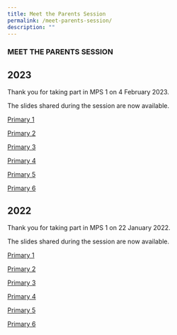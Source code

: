 ```yaml
---
title: Meet the Parents Session
permalink: /meet-parents-session/
description: ""
---
```

### MEET THE PARENTS SESSION

2023
----
Thank you for taking part in MPS 1 on 4 February 2023.

The slides shared during the session are now available.

[Primary 1 ](https://drive.google.com/file/d/15h8c9NwJYmcTLTCR1ccvUOAngvzRKoha/view?usp=share_link)

[Primary 2 ](https://drive.google.com/file/d/1ZITMf3fkuEjzLs57HCTNtWbYUNrGnzw1/view?usp=share_link)

[Primary 3 ](https://drive.google.com/file/d/1c89oxZGgwBk7rgx9ipU1OAVR4XXi9A7E/view?usp=share_link)

[Primary 4 ](https://drive.google.com/file/d/1epKdybK-MCSjrGm_xbjMSbqGITdFKpPt/view?usp=share_link)

[Primary 5 ](https://drive.google.com/file/d/1gW2kSvUeBy0bcgZCX_xKpGJjNMEQ8zHq/view?usp=share_link)

[Primary 6 ](https://drive.google.com/file/d/1czlGYY47-iqiuC6eAQUiPW4x0SwmuuKe/view?usp=share_link)


2022
----

Thank you for taking part in MPS 1 on 22 January 2022.

The slides shared during the session are now available.

[Primary 1 ](https://yunengpri.moe.edu.sg/wp-content/uploads/2022/01/MPS1_P1.pdf)

[Primary 2 ](https://yunengpri.moe.edu.sg/wp-content/uploads/2022/01/MPS1_P2.pdf)

[Primary 3 ](https://yunengpri.moe.edu.sg/wp-content/uploads/2022/01/MPS1_P3.pdf)

[Primary 4 ](https://yunengpri.moe.edu.sg/wp-content/uploads/2022/01/MPS1_P4.pdf)

[Primary 5 ](https://yunengpri.moe.edu.sg/wp-content/uploads/2022/01/MPS1_P5.pdf)

[Primary 6 ](https://yunengpri.moe.edu.sg/wp-content/uploads/2022/01/MPS1_P6.pdf)